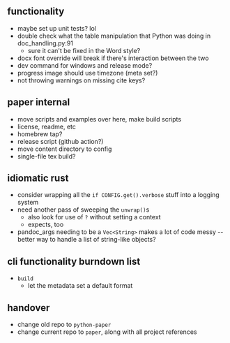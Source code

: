 ## functionality
* maybe set up unit tests? lol
* double check what the table manipulation that Python was doing in doc_handling.py:91
    - sure it can't be fixed in the Word style?
* docx font override will break if there's interaction between the two
* dev command for windows and release mode?
* progress image should use timezone (meta set?)
* not throwing warnings on missing cite keys?

## paper internal
* move scripts and examples over here, make build scripts
* license, readme, etc
* homebrew tap?
* release script (github action?)
* move content directory to config
* single-file tex build?

## idiomatic rust
- consider wrapping all the `if CONFIG.get().verbose` stuff into a logging system
- need another pass of sweeping the `unwrap()`s
    - also look for use of `?` without setting a context
    - expects, too
- pandoc_args needing to be a `Vec<String>` makes a lot of code messy -- better way to handle a list of string-like objects?

## cli functionality burndown list
* `build`
  - let the metadata set a default format

## handover
* change old repo to `python-paper`
* change current repo to `paper`, along with all project references
